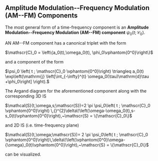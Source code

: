 ## Amplitude Modulation--Frequency Modulation (AM--FM) Components

The most general form of a time-frequency component is an  **Amplitude Modulation--Frequency Modulation (AM--FM) component** $\psi_0(t;\mathscr{C}_0)$.

AN AM--FM component has a canonical triplet with the form

$\mathscr{C}_0 = \left\{a_0(t),\omega_0(t), \phi_0\vphantom{0^0}\right\}$

and a component of the form

$\psi_0 \left( t ; \mathscr{C}_0 \vphantom{0^0}\right) \triangleq a_0(t) \exp\left(\mathrm{j} \left[\int_{-\infty}^{t} \omega_0(\tau)\mathrm{d}\tau +\phi_0\right] \right).$

The Argand diagram for the aforementioned component along with the corresponding 3D IS

$\mathcal{S}(t,\omega,s;\mathscr{S})=2 \pi  \psi_0\left( t ; \mathscr{C}_0 \vphantom{0^0}\right) \,{}^{2}\delta\!\left(\omega-\omega_0(t),s-s_0(t)\vphantom{0^0}\right),~\mathscr{S} = \{\mathscr{C}_0\}$

and 2D IS (i.e. time-frequency plane)

$\mathcal{S}(t,\omega;\mathscr{S})=  2 \pi  \psi_0\left( t ; \mathscr{C}_0 \vphantom{0^0}\right)\,\delta\!\left(\vphantom{0^0}\omega-{\omega}_0(t)\vphantom{0^0}\right),~\mathscr{S} = \{\mathscr{C}_0\}$

can be visualized.
